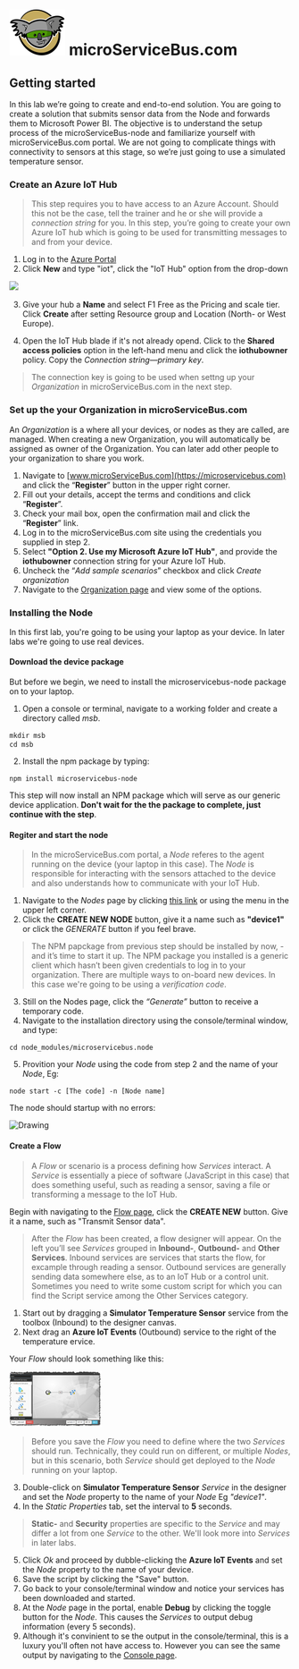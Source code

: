 # <img src="./img/msb-logo.png" alt="Node.js" /> microServiceBus.com 

## Getting started
In this lab we’re going to create and end-to-end solution. You are going to create a solution that submits sensor data from the Node and forwards them to Microsoft Power BI.
The objective is to understand the setup process of the microServiceBus-node and familiarize yourself with microServiceBus.com portal. We are not going to complicate things with connectivity to sensors at this stage, so we’re just going to use a simulated temperature sensor.

### Create an Azure IoT Hub
> This step requires you to have access to an Azure Account. Should this not be the case, tell the trainer and he or she will provide a *connection string* for you.
In this step, you’re going to create your own Azure IoT hub which is going to be used for transmitting messages to and from your device.

1.	Log in to the [Azure Portal](https://portal.azure.com/)
2.	Click **New** and type "iot", click the "IoT Hub" option from the drop-down
<img src="http://microservicebus.blob.core.windows.net/img/azurebootcamp_1.png"/>

3.	Give your hub a **Name** and select F1 Free as the Pricing and scale tier. Click **Create** after setting Resource group and Location (North- or West Europe). 

4.	Open the IoT Hub blade if it's not already opend. Click to the **Shared access policies** option in the left-hand menu and click the **iothubowner** policy. Copy the *Connection string—primary key*.
>The connection key is going to be used when settng up your *Organization* in microServiceBus.com in the next step.

### Set up the your Organization in microServiceBus.com

An *Organization* is a where all your devices, or nodes as they are called, are managed. When creating a new Organization, you will automatically be assigned as owner of the Organization. You can later add other people to your organization to share you work.


1. Navigate to [www.microServiceBus.com](https://microservicebus.com) and click the “**Register**” button in the upper right corner. 
2. Fill out your details, accept the terms and conditions and click “**Register**”. 
3. Check your mail box, open the confirmation mail and click the “**Register**” link. 
4. Log in to the microServiceBus.com site using the credentials you supplied in step 2. 
5. Select **"Option 2. Use my Microsoft Azure IoT Hub"**, and provide the **iothubowner** connection string for your Azure IoT Hub. 
6. Uncheck the “*Add sample scenarios*” checkbox and click *Create organization* 
7. Navigate to the [Organization page](https://microservicebus.com/Organizations/Details) and view some of the options.
### Installing the Node
In this first lab, you're going to be using your laptop as your device. In later labs we're going to use real devices.

#### Download the device package
But before we begin, we need to install the microservicebus-node package on to your laptop.
1. Open a console or terminal, navigate to a working folder and create a directory called *msb*.
```
mkdir msb
cd msb
```
2. Install the npm package by typing:
```
npm install microservicebus-node
```
This step will now install an NPM package which will serve as our generic device application. **Don't wait for the the package to complete, just continue with the step**.

#### Regiter and start the node
>In the microServiceBus.com portal, a *Node* referes to the agent running on the  device (your laptop in this case). The *Node* is responsible for interacting with the sensors attached to the device and also understands how to communicate with your IoT Hub.

1. Navigate to the *Nodes* page by clicking [this link](https://microservicebus.com/nodes) or using the menu in the upper left corner.
2. Click the **CREATE NEW NODE** button, give it a name such as **"device1"** or click the *GENERATE* button if you feel brave.
>The NPM papckage from previous step should be installed by now, -and it’s time to start it up. The NPM package you installed is a generic client which hasn’t been given credentials to log in to your organization. There are multiple ways to on-board new devices. In this case we're going to be using a *verification code*. 

3. Still on the Nodes page, click the *“Generate”* button to receive a temporary code.
4. Navigate to the installation directory using the console/terminal window, and type:
```
cd node_modules/microservicebus.node
```
5. Provition your *Node* using the code from step 2 and the name of your *Node*, Eg:
```
node start -c [The code] -n [Node name]
```
The node should startup with no errors:

<img src="http://microservicebus.blob.core.windows.net/sample/hol7_node.jpg" alt="Drawing"/>

#### Create a Flow
>A *Flow* or scenario is a process defining how *Services* interact. A *Service* is essentially a piece of software (JavaScript in this case) that does something useful, such as reading a sensor, saving a file or transforming a message to the IoT Hub.

Begin with navigating to the [Flow page](https://microservicebus.com/Integration),  click the **CREATE NEW** button. Give it a name, such as "Transmit Sensor data".

>After the *Flow* has been created, a flow designer will appear. On the left you’ll see *Services* grouped in **Inbound-**, **Outbound-** and **Other Services**. Inbound services are services that starts the flow, for excample through reading a sensor. Outbound services are generally sending data somewhere else, as to an IoT Hub or a control unit. Sometimes you need to write some custom script for which you can find the Script service among the Other Services category.

1. Start out by dragging a **Simulator Temperature Sensor** service from the toolbox (Inbound) to the designer canvas.
2. Next drag an **Azure IoT Events** (Outbound) service to the right of the temperature ervice. 

Your *Flow* should look something like this: 

<img src="./img/flow1.png" alt="Drawing" style="height: 100px;"/>

>Before you save the *Flow* you need to define where the two *Services* should run. Technically, they could run on different, or multiple *Nodes*, but in this scenario, both *Service* should get deployed to the *Node* running on your laptop.

3. Double-click on **Simulator Temperature Sensor** *Service* in the designer and set the *Node* property to the name of your *Node* Eg *"device1"*.
4. In the *Static Properties* tab, set the interval to **5** seconds.
>**Static-** and **Security** properties are specific to the *Service* and may differ a lot from one *Service* to the other. We'll look more into *Services* in later labs.

5. Click *Ok* and proceed by dubble-clicking the **Azure IoT Events** and set the *Node* property to the name of your device.
6. Save the script by clicking the "Save" button.
7. Go back to your console/terminal window and notice your services has been downloaded and started.
8. At the *Node* page in the portal, enable **Debug** by clicking the toggle button for the *Node*. This causes the *Services* to output debug information (every 5 seconds). 
9. Although it's convinient to se the output in the console/terminal, this is a luxury you'll often not have access to. However you can see the same output by navigating to the [Console page](https://microservicebus.com/console).

